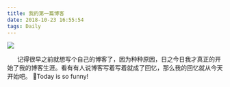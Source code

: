 ```yaml
---
title: 我的第一篇博客
date: 2018-10-23 16:55:54
tags: Daily
---
```

![](/images/test.jpg)
 
&nbsp;&nbsp;&nbsp;&nbsp;&nbsp;&nbsp;记得很早之前就想写个自己的博客了，因为种种原因，日之今日我才真正的开始了我的博客生涯。看有有人说博客写着写着就成了回忆，那么我的回忆就从今天开始吧。
Today is so funny!
